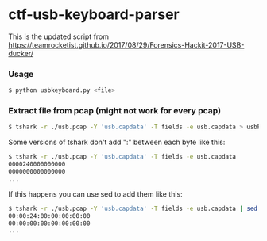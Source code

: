 # ctf-usb-keyboard-parser

This is the updated script from https://teamrocketist.github.io/2017/08/29/Forensics-Hackit-2017-USB-ducker/

### Usage
```bash
$ python usbkeyboard.py <file>
```

### Extract file from pcap (might not work for every pcap)
```bash
$ tshark -r ./usb.pcap -Y 'usb.capdata' -T fields -e usb.capdata > usbPcapData
```

Some versions of tshark don't add ":" between each byte like this:

```bash
$ tshark -r ./usb.pcap -Y 'usb.capdata' -T fields -e usb.capdata
0000240000000000
0000000000000000
...
```

If this happens you can use sed to add them like this:

```bash
$ tshark -r ./usb.pcap -Y 'usb.capdata' -T fields -e usb.capdata | sed 's/../:&/g' | sed 's/^://'
00:00:24:00:00:00:00:00
00:00:00:00:00:00:00:00
...
```
